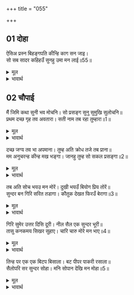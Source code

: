 +++
title = "055"

+++


## 01 दोहा
ऐसिअ प्रस्न बिहङ्गपति कीन्हि काग सन जाइ।  
सो सब सादर कहिहउँ सुनहु उमा मन लाई॥55॥  

<details><summary>मूल</summary>

ऐसिअ प्रस्न बिहङ्गपति कीन्हि काग सन जाइ।  
सो सब सादर कहिहउँ सुनहु उमा मन लाई॥55॥  
</details>

<details><summary>भावार्थ</summary>

पक्षीराज गरुडजी ने भी जाकर काकभुशुण्डिजी से प्रायः ऐसे ही प्रश्न किए थे। हे उमा! मैं वह सब आदरसहित कहूँगा, तुम मन लगाकर सुनो॥55॥  
</details>





## 02 चौपाई
मैं जिमि कथा सुनी भव मोचनि। सो प्रसङ्ग सुनु सुमुखि सुलोचनि॥  
प्रथम दच्छ गृह तव अवतारा। सती नाम तब रहा तुम्हारा॥1॥  

<details><summary>मूल</summary>

मैं जिमि कथा सुनी भव मोचनि। सो प्रसङ्ग सुनु सुमुखि सुलोचनि॥  
प्रथम दच्छ गृह तव अवतारा। सती नाम तब रहा तुम्हारा॥1॥  
</details>

<details><summary>भावार्थ</summary>

मैन्ने जिस प्रकार वह भव (जन्म-मृत्यु) से छुडाने वाली कथा सुनी, हे सुमुखी! हे सुलोचनी! वह प्रसङ्ग सुनो। पहले तुम्हारा अवतार दक्ष के घर हुआ था। तब तुम्हारा नाम सती था॥1॥  
</details>

दच्छ जग्य तव भा अपमाना। तुम्ह अति क्रोध तजे तब प्राना॥  
मम अनुचरन्ह कीन्ह मख भङ्गा। जानहु तुम्ह सो सकल प्रसङ्गा॥2॥  

<details><summary>मूल</summary>

दच्छ जग्य तव भा अपमाना। तुम्ह अति क्रोध तजे तब प्राना॥  
मम अनुचरन्ह कीन्ह मख भङ्गा। जानहु तुम्ह सो सकल प्रसङ्गा॥2॥  
</details>

<details><summary>भावार्थ</summary>

दक्ष के यज्ञ में तुम्हारा अपमान हुआ। तब तुमने अत्यन्त क्रोध करके प्राण त्याग दिए थे और फिर मेरे सेवकों ने यज्ञ विध्वंस कर दिया था। वह सारा प्रसङ्ग तुम जानती ही हो॥2॥  
</details>

तब अति सोच भयउ मन मोरें। दुखी भयउँ बियोग प्रिय तोरें॥  
सुन्दर बन गिरि सरित तडागा। कौतुक देखत फिरउँ बेरागा॥3॥  

<details><summary>मूल</summary>

तब अति सोच भयउ मन मोरें। दुखी भयउँ बियोग प्रिय तोरें॥  
सुन्दर बन गिरि सरित तडागा। कौतुक देखत फिरउँ बेरागा॥3॥  
</details>

<details><summary>भावार्थ</summary>

तब मेरे मन में बडा सोच हुआ और हे प्रिये! मैं तुम्हारे वियोग से दुःखी हो गया। मैं विरक्त भाव से सुन्दर वन, पर्वत, नदी और तालाबों का कौतुक (दृश्य) देखता फिरता था॥3॥  
</details>

गिरि सुमेर उत्तर दिसि दूरी। नील सैल एक सुन्दर भूरी॥  
तासु कनकमय सिखर सुहाए। चारि चारु मोरे मन भाए॥4॥  

<details><summary>मूल</summary>

गिरि सुमेर उत्तर दिसि दूरी। नील सैल एक सुन्दर भूरी॥  
तासु कनकमय सिखर सुहाए। चारि चारु मोरे मन भाए॥4॥  
</details>

<details><summary>भावार्थ</summary>

सुमेरु पर्वत की उत्तर दिशा में और भी दूर, एक बहुत ही सुन्दर नील पर्वत है। उसके सुन्दर स्वर्णमय शिखर हैं, (उनमें से) चार सुन्दर शिखर मेरे मन को बहुत ही अच्छे लगे॥4॥  
</details>

तिन्ह पर एक एक बिटप बिसाला। बट पीपर पाकरी रसाला॥  
सैलोपरि सर सुन्दर सोहा। मनि सोपान देखि मन मोहा॥5॥  

<details><summary>मूल</summary>

तिन्ह पर एक एक बिटप बिसाला। बट पीपर पाकरी रसाला॥  
सैलोपरि सर सुन्दर सोहा। मनि सोपान देखि मन मोहा॥5॥  
</details>

<details><summary>भावार्थ</summary>

उन शिखरों में एक-एक पर बरगद, पीपल, पाकर और आम का एक-एक विशाल वृक्ष है। पर्वत के ऊपर एक सुन्दर तालाब शोभित है, जिसकी मणियों की सीढियाँ देखकर मन मोहित हो जाता है॥5॥  
</details>

<div class="audioEmbed"  caption="AIR-वाचनम्" src="https://archive
.org/download/rAmcharitmAnas-AIR/EPI-375.mp3"></div>
